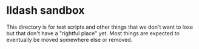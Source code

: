 # lldash sandbox

This directory is for test scripts and other things that we don't want to lose but that don't have a "rightful place" yet. Most things are expected to eventually be moved somewhere else or removed.

